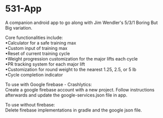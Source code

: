 # 531-App
A companion android app to go along with Jim Wendler's 5/3/1 Boring But Big variation.

Core functionalities include:<br>
•Calculator for a safe training max<br>
•Custom input of training max<br>
•Reset of current training cycle<br>
•Weight progression customization for the major lifts each cycle<br>
•PR tracking system for each major lift<br>
•Customization for round weight to the nearest 1.25, 2.5, or 5 lb<br>
•Cycle completion indicator

To use with Google firebase - Crashlytics:<br>
Create a google firebase account with a new project. Follow instructions afterwards and update the google-services.json file in app.<br>

To use without firebase:<br>
Delete firebase implementations in gradle and the google json file.
